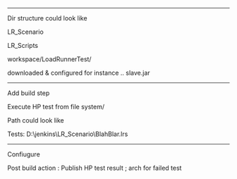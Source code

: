 
--------------------------------------------------------------

Dir structure could look like

LR_Scenario

LR_Scripts

workspace/LoadRunnerTest/

downloaded & configured for instance .. slave.jar

-------------------------------------------------------------- 

Add build step

Execute HP test from file system/

Path could look like 

Tests: D:\jenkins\LR_Scenario\BlahBlar.lrs

--------------------------------------------------------------
 
Confiugure 

Post build action : Publish HP test result ; arch for failed test
